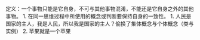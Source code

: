 定义：一个事物只能是它自身，不可与其他事物混淆，不能还是它自身之外的其他事物。
	1. 在同一思维过程中所使用的概念或判断要保持自身的一致性。
		1. 人民是国家的主人，我是人民，所以我是国家的主人？偷换了集体概念与个体概念（类与实例）
		2. 苹果就是一个苹果